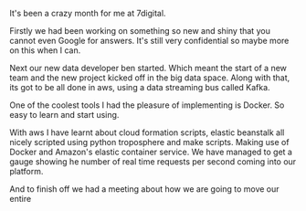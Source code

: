 It's been a crazy month for me at 7digital.

Firstly we had been working on something so new and shiny  that you cannot even Google for answers. It's still very confidential so maybe more on this when I can. 

Next our new data developer ben started. Which meant the start of a new team and the new project kicked off in the big data space. Along with that, its got to be all done in aws, using a data streaming bus called Kafka. 

One of the coolest tools I had the pleasure of implementing is Docker. So easy to learn and start using. 

With aws I have learnt about cloud formation scripts, elastic beanstalk all nicely scripted using python troposphere and make scripts. Making use of Docker and Amazon's elastic container service. We have managed to get a gauge showing he number of real time requests per second coming into our platform. 

And to finish off we had a meeting about how we are going to move our entire 




